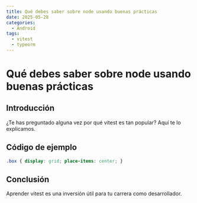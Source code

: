 ```yaml
---
title: Qué debes saber sobre node usando buenas prácticas
date: 2025-05-28
categories:
  - Android
tags:
  - vitest
  - typeorm
---
```


# Qué debes saber sobre node usando buenas prácticas

## Introducción

¿Te has preguntado alguna vez por qué vitest es tan popular? Aquí te lo explicamos.

## Código de ejemplo

```css
.box { display: grid; place-items: center; }
```

## Conclusión

Aprender vitest es una inversión útil para tu carrera como desarrollador.